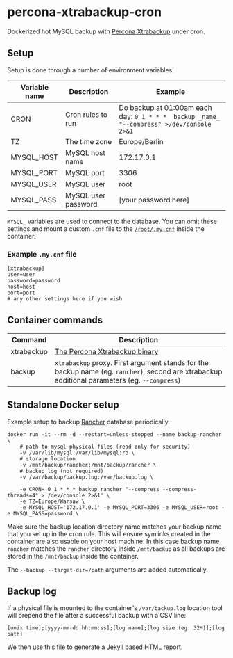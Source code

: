 # percona-xtrabackup-cron

Dockerized hot MySQL backup with [Percona Xtrabackup](https://www.percona.com/software/mysql-database/percona-xtrabackup) under cron.

## Setup

Setup is done through a number of environment variables:

| **Variable name** | **Description**     | **Example**                                                                                |
|-------------------|---------------------|--------------------------------------------------------------------------------------------|
| CRON              | Cron rules to run   | Do backup at 01:00am each day: `0 1 * * *  backup _name_ "--compress" >/dev/console  2>&1` |
| TZ                | The time zone       | Europe/Berlin                                                                              |
| MYSQL_HOST        | MySQL host name     | 172.17.0.1                                                                                 |
| MYSQL_PORT        | MySQL port          | 3306                                                                                       |
| MYSQL_USER        | MySQL user          | root                                                                                       |
| MYSQL_PASS        | MySQL user password | [your password here]                                                                       |

`MYSQL_` variables are used to connect to the database. You can omit these settings and mount a custom `.cnf` file to the
[`/root/.my.cnf`](https://github.com/mikemix/percona-xtrabackup-cron#example-mycnf-file) inside the container.

### Example `.my.cnf` file

    [xtrabackup]
    user=user
    password=password
    host=host
    port=port
    # any other settings here if you wish

## Container commands

| **Command**  | **Description**                                                                                                                               |
|--------------|-----------------------------------------------------------------------------------------------------------------------------------------------|
| xtrabackup   | [The Percona Xtrabackup binary](https://www.percona.com/software/mysql-database/percona-xtrabackup)                                           |
| backup       | `xtrabackup` proxy. First argument stands for the backup name (eg. `rancher`), second are xtrabackup additional parameters (eg. `--compress`) |

## Standalone Docker setup

Example setup to backup [Rancher](https://rancher.com/) database periodically.

    docker run -it --rm -d --restart=unless-stopped --name backup-rancher \
        # path to mysql physical files (read only for security)
        -v /var/lib/mysql:/var/lib/mysql:ro \
        # storage location
        -v /mnt/backup/rancher:/mnt/backup/rancher \
        # backup log (not required)
        -v /var/backup/backup.log:/var/backup.log \

        -e CRON='0 1 * * * backup rancher "--compress --compress-threads=4" > /dev/console 2>&1' \
        -e TZ=Europe/Warsaw \
        -e MYSQL_HOST='172.17.0.1' -e MYSQL_PORT=3306 -e MYSQL_USER=root -e MYSQL_PASS=password \

Make sure the backup location directory name matches your backup name that you set up in the cron rule. 
This will ensure symlinks created in the container are also usable on your host machine. In this case
backup name `rancher` matches the `rancher` directory inside `/mnt/backup` as all backups are stored
in the `/mnt/backup` inside the container.

The `--backup --target-dir=/path` arguments are added automatically.

## Backup log

If a physical file is mounted to the container's `/var/backup.log` location tool will prepend the file
after a successful backup with a CSV line:

    [unix time];[yyyy-mm-dd hh:mm:ss];[log name];[log size (eg. 32M)];[log path]

We then use this file to generate a [Jekyll based](https://jekyllrb.com/) HTML report.


